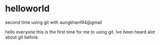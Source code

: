# helloworld
second time using git with aungkhant94@gmail

hello everyone this is the first time for me to using git. Ive been heard alot about git before. 
